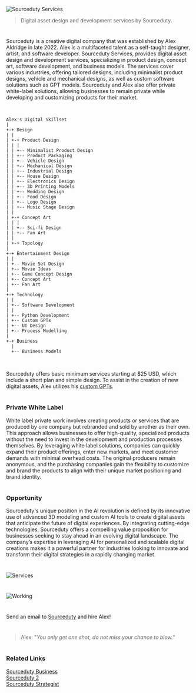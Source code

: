 ![Sourceduty Services](https://github.com/sourceduty/Sourceduty_Services/assets/123030236/6df944d0-f8b4-449e-a594-25a46c58f1bb)

> Digital asset design and development services by Sourceduty.

#

Sourceduty is a creative digital company that was established by Alex Aldridge in late 2022. Alex is a multifaceted talent as a self-taught designer, artist, and software developer. Sourceduty Services, provides digital asset design and development services, specializing in product design, concept art, software development, and business models. The services cover various industries, offering tailored designs, including minimalist product designs, vehicle and mechanical designs, as well as custom software solutions such as GPT models. Sourceduty and Alex also offer private white-label solutions, allowing businesses to remain private while developing and customizing products for their market. 

<br>

```
Alex's Digital Skillset
|
+-+ Design
| |
| +-+ Product Design
| | |
| | +-- Minimalist Product Design
| | +-- Product Packaging
| | +-- Vehicle Design
| | +-- Mechanical Design
| | +-- Industrial Design
| | +-- House Design
| | +-- Electronics Design
| | +-- 3D Printing Models
| | +-- Wedding Design
| | +-- Food Design
| | +-- Logo Design
| | +-- Music Stage Design
| |
| +-+ Concept Art
| | |
| | +-- Sci-fi Design
| | +-- Fan Art
| |
| +-+ Topology
|
+-+ Entertainment Design
| |
| +-- Movie Set Design
| +-- Movie Ideas
| +-- Game Concept Design
| +-- Concept Art
| +-- Fan Art
|
+-+ Technology
| |
| +-- Software Development
| |
| +-- Python Development
| +-- Custom GPTs
| +-- UI Design
| +-- Process Modelling
|
+-+ Business
  |
  +-- Business Models
```

<br>

Sourceduty offers basic minimum services starting at $25 USD, which include a short plan and simple design. To assist in the creation of new digital assets, Alex utilizes his [custom GPTs](https://github.com/sourceduty/ChatGPT).

#
### Private White Label

White label private work involves creating products or services that are produced by one company but rebranded and sold by another as their own. This approach allows businesses to offer high-quality, specialized products without the need to invest in the development and production processes themselves. By leveraging white label solutions, companies can quickly expand their product offerings, enter new markets, and meet customer demands with minimal overhead costs. The original producers remain anonymous, and the purchasing companies gain the flexibility to customize and brand the products to align with their unique market positioning and brand identity.

#
### Opportunity

Sourceduty's unique position in the AI revolution is defined by its innovative use of advanced 3D modeling and custom AI tools to create digital assets that anticipate the future of digital experiences. By integrating cutting-edge technologies, Sourceduty offers a compelling value proposition for businesses seeking to stay ahead in an evolving digital landscape. The company’s expertise in leveraging AI for personalized and scalable digital creations makes it a powerful partner for industries looking to innovate and transform their digital strategies in a rapidly changing market.

#

![Services](https://github.com/sourceduty/Sourceduty_Services/assets/123030236/54962180-b663-4407-8342-cfe18c24300b)

#

![Working](https://github.com/user-attachments/assets/44efb9d9-eb09-4dd5-ab46-cdd23ab74977)

#

Send an email to [Sourceduty](mailto:sourceduty@gmail.com) and hire Alex!

#

> Alex: "*You only get one shot, do not miss your chance to blow.*"

#
### Related Links

[Sourceduty Business](https://github.com/sourceduty/Sourceduty_Business)
<br>
[Sourceduty 2](https://github.com/sourceduty/Sourceduty_2)
<br>
[Sourceduty Strategist](https://chatgpt.com/g/g-AwjKECo12-sourceduty-strategist)
